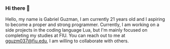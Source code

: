 ### Hi there 👋

Hello, my name is Gabriel Guzman, I am currently 21 years old and I aspiring to become a proper and strong programmer. Currently, I am working on a side projects in the coding language Lua, but I'm mainly focused on completing my studies at FIU. You can reach out to me at gguzm037@fiu.edu, I am willing to collaborate
with others.
<!--
**GabrielGuzman27/GabrielGuzman27** is a ✨ _special_ ✨ repository because its `README.md` (this file) appears on your GitHub profile.

Here are some ideas to get you started:

- 🔭 I’m currently working on ...
- 🌱 I’m currently learning ...
- 👯 I’m looking to collaborate on ...
- 🤔 I’m looking for help with ...
- 💬 Ask me about ...
- 📫 How to reach me: ...
- 😄 Pronouns: ...
- ⚡ Fun fact: ...
-->
